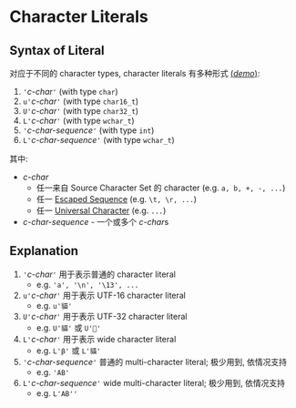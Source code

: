 # Character Literals

## Syntax of Literal

对应于不同的 character types, character literals 有多种形式
[(*demo*)](psi_element://CharacterLiterals_Char_Test):

1. `'`*c-char*`'` (with type `char`)
2. `u'`*c-char*`'` (with type `char16_t`)
3. `U'`*c-char*`'` (with type `char32_t`)
4. `L'`*c-char*`'` (with type `wchar_t`)
5. `'`*c-char-sequence*`'` (with type `int`)
6. `L'`*c-char-sequence*`'` (with type `wchar_t`)

其中:

- *c-char* 
  - 任一来自 Source Character Set 的 character (e.g. `a, b, +, -, ...`)
  - 任一 [Escaped Sequence](https://en.cppreference.com/w/cpp/language/escape) (e.g. `\t, \r, ...`)
  - 任一 [Universal Character](https://en.cppreference.com/w/cpp/language/escape) (e.g. `...`)
- *c-char-sequence* - 一个或多个 *c-char*s

## Explanation

1. `'`*c-char*`'` 用于表示普通的 character literal 
   - e.g. `'a', '\n', '\13', ...`
2. `u'`*c-char*`'` 用于表示 UTF-16 character literal
   - e.g. `u'貓'`
3. `U'`*c-char*`'` 用于表示 UTF-32 character literal
   - e.g. `U'貓'` 或 `U'🍌'`
4. `L'`*c-char*`'` 用于表示 wide character literal
   - e.g. `L'β'` 或 `L'貓'`
5. `'`*c-char-sequence*`'` 普通的 multi-character literal; 极少用到, 依情况支持
    - e.g. `'AB'`
6. `L'`*c-char-sequence*`'` wide multi-character literal; 极少用到, 依情况支持
    - e.g. `L'AB''`
